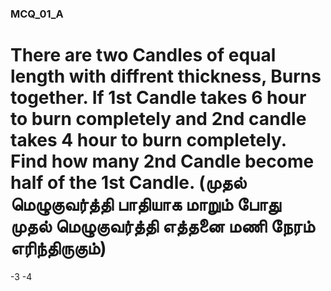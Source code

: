  ### MCQ_01_A

# There are two Candles of equal length with diffrent thickness, Burns together. If 1st Candle takes 6 hour to burn completely and 2nd candle takes 4 hour to burn completely. Find how many 2nd Candle become half of the 1st Candle. (முதல் மெழுகுவர்த்தி பாதியாக மாறும் போது முதல் மெழுகுவர்த்தி எத்தனை மணி நேரம் எரிந்திருகும்)
 -3  -4
